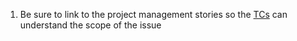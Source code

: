 1. Be sure to link to the project management stories so the [TCs](SoYouWantToBeATC) can understand the scope of the issue
